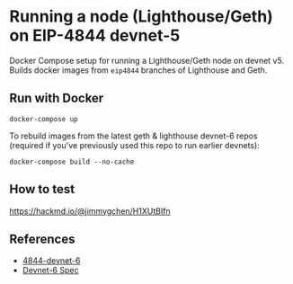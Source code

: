 # Running a node (Lighthouse/Geth) on EIP-4844 devnet-5

Docker Compose setup for running a Lighthouse/Geth node on devnet v5. Builds docker images from `eip4844` branches of Lighthouse and Geth.

## Run with Docker

```
docker-compose up
```

To rebuild images from the latest geth & lighthouse devnet-6 repos (required if you've previously used this repo to run earlier devnets):

```
docker-compose build --no-cache
```

## How to test

https://hackmd.io/@jimmygchen/H1XUtBIfn

## References 

- [4844-devnet-6](https://4844-devnet-6.ethpandaops.io/)
- [Devnet-6 Spec](https://notes.ethereum.org/@bbusa/dencun-devnet-6)
